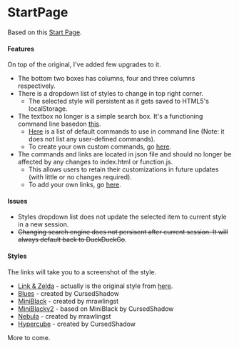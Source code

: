 # StartPage
Based on this [Start Page](https://github.com/fukouda/Startpage).

#### Features
On top of the original, I've added few upgrades to it.
- The bottom two boxes has columns, four and three columns respectively.
- There is a dropdown list of styles to change in top right corner.
    - The selected style will persistent as it gets saved to HTML5's localStorage.
- The textbox no longer is a simple search box. It's a functioning command line basedon [this](https://github.com/WillEccles/startpage).
    - [Here](commands.txt) is a list of default commands to use in command line (Note: it does not list any user-defined commands).
    - To create your own custom commands, go [here](tutorials/custom_commands.md).
- The commands and links are located in json file and should no longer be affected by any changes to index.html or function.js.
    - This allows users to retain their customizations in future updates (with little or no changes required).
    - To add your own links, go [here](tutorials/custom_links.md).
    
#### Issues
- Styles dropdown list does not update the selected item to current style in a new session.
- ~~Changing search engine does not persisent after current session. It will always default back to DuckDuckGo~~.

#### Styles
The links will take you to a screenshot of the style.
- [Link & Zelda](screenshots/screenshot-link&zelda.png) - actually is the original style from [here](https://github.com/fukouda/Startpage).
- [Blues](screenshots/screenshot-blues.png) - created by CursedShadow
- [MiniBlack](screenshots/screenshot-miniblack.png) - created by mrawlingst
- [MiniBlackv2](screenshots/screenshot-miniblackv2.png) - based on MiniBlack by CursedShadow
- [Nebula](screenshots/screenshot-nebula.png) - created by mrawlingst
- [Hypercube](screenshots/screenshot-hypercube.png) - created by CursedShadow

More to come.